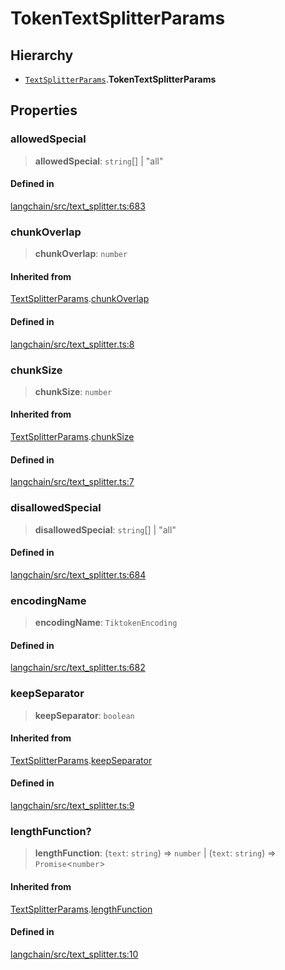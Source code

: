 TokenTextSplitterParams
=======================

Hierarchy[​](#hierarchy "Direct link to Hierarchy")
---------------------------------------------------

*   [`TextSplitterParams`](/docs/api/text_splitter/interfaces/TextSplitterParams).**TokenTextSplitterParams**

Properties[​](#properties "Direct link to Properties")
------------------------------------------------------

### allowedSpecial[​](#allowedspecial "Direct link to allowedSpecial")

> **allowedSpecial**: `string`\[\] | "all"

#### Defined in[​](#defined-in "Direct link to Defined in")

[langchain/src/text\_splitter.ts:683](https://github.com/hwchase17/langchainjs/blob/46e1734/langchain/src/text_splitter.ts#L683)

### chunkOverlap[​](#chunkoverlap "Direct link to chunkOverlap")

> **chunkOverlap**: `number`

#### Inherited from[​](#inherited-from "Direct link to Inherited from")

[TextSplitterParams](/docs/api/text_splitter/interfaces/TextSplitterParams).[chunkOverlap](/docs/api/text_splitter/interfaces/TextSplitterParams#chunkoverlap)

#### Defined in[​](#defined-in-1 "Direct link to Defined in")

[langchain/src/text\_splitter.ts:8](https://github.com/hwchase17/langchainjs/blob/46e1734/langchain/src/text_splitter.ts#L8)

### chunkSize[​](#chunksize "Direct link to chunkSize")

> **chunkSize**: `number`

#### Inherited from[​](#inherited-from-1 "Direct link to Inherited from")

[TextSplitterParams](/docs/api/text_splitter/interfaces/TextSplitterParams).[chunkSize](/docs/api/text_splitter/interfaces/TextSplitterParams#chunksize)

#### Defined in[​](#defined-in-2 "Direct link to Defined in")

[langchain/src/text\_splitter.ts:7](https://github.com/hwchase17/langchainjs/blob/46e1734/langchain/src/text_splitter.ts#L7)

### disallowedSpecial[​](#disallowedspecial "Direct link to disallowedSpecial")

> **disallowedSpecial**: `string`\[\] | "all"

#### Defined in[​](#defined-in-3 "Direct link to Defined in")

[langchain/src/text\_splitter.ts:684](https://github.com/hwchase17/langchainjs/blob/46e1734/langchain/src/text_splitter.ts#L684)

### encodingName[​](#encodingname "Direct link to encodingName")

> **encodingName**: `TiktokenEncoding`

#### Defined in[​](#defined-in-4 "Direct link to Defined in")

[langchain/src/text\_splitter.ts:682](https://github.com/hwchase17/langchainjs/blob/46e1734/langchain/src/text_splitter.ts#L682)

### keepSeparator[​](#keepseparator "Direct link to keepSeparator")

> **keepSeparator**: `boolean`

#### Inherited from[​](#inherited-from-2 "Direct link to Inherited from")

[TextSplitterParams](/docs/api/text_splitter/interfaces/TextSplitterParams).[keepSeparator](/docs/api/text_splitter/interfaces/TextSplitterParams#keepseparator)

#### Defined in[​](#defined-in-5 "Direct link to Defined in")

[langchain/src/text\_splitter.ts:9](https://github.com/hwchase17/langchainjs/blob/46e1734/langchain/src/text_splitter.ts#L9)

### lengthFunction?[​](#lengthfunction "Direct link to lengthFunction?")

> **lengthFunction**: (`text`: `string`) => `number` | (`text`: `string`) => `Promise`<`number`\>

#### Inherited from[​](#inherited-from-3 "Direct link to Inherited from")

[TextSplitterParams](/docs/api/text_splitter/interfaces/TextSplitterParams).[lengthFunction](/docs/api/text_splitter/interfaces/TextSplitterParams#lengthfunction)

#### Defined in[​](#defined-in-6 "Direct link to Defined in")

[langchain/src/text\_splitter.ts:10](https://github.com/hwchase17/langchainjs/blob/46e1734/langchain/src/text_splitter.ts#L10)